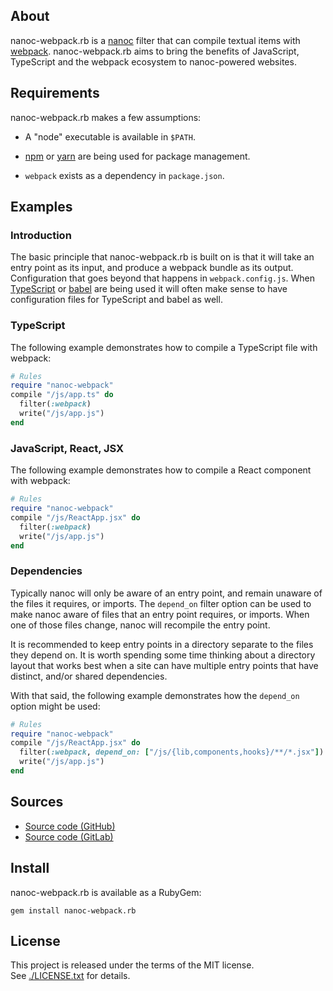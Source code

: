 ## About

nanoc-webpack.rb is a [nanoc](https://github.com/nanoc/nanoc#readme) filter
that can compile textual items with [webpack](https://webpack.js.org/).
nanoc-webpack.rb aims to bring the benefits of JavaScript, TypeScript and
the webpack ecosystem to nanoc-powered websites.

## Requirements

nanoc-webpack.rb makes a few assumptions:

* A "node" executable is available in `$PATH`.

* [npm](https://www.npmjs.com) or [yarn](https://yarnpkg.com/) are being used
  for package management.

* `webpack` exists as a dependency in `package.json`.

## Examples

### Introduction

The basic principle that nanoc-webpack.rb is built on is that it will take an
entry point as its input, and produce a webpack bundle as its output. Configuration
that goes beyond that happens in `webpack.config.js`. When [TypeScript](https://www.typescriptlang.org/) 
or [babel](https://babeljs.io/) are being used it will often make sense to have 
configuration files for TypeScript and babel as well.

### TypeScript

The following example demonstrates how to compile a TypeScript file with webpack:

``` ruby
# Rules
require "nanoc-webpack"
compile "/js/app.ts" do
  filter(:webpack)
  write("/js/app.js")
end
```

### JavaScript, React, JSX

The following example demonstrates how to compile a React component with webpack:

```ruby
# Rules
require "nanoc-webpack"
compile "/js/ReactApp.jsx" do
  filter(:webpack)
  write("/js/app.js")
end
```

### Dependencies

Typically nanoc will only be aware of an entry point, and remain unaware of the
files it requires, or imports. The `depend_on` filter option can be used to make
nanoc aware of files that an entry point requires, or imports. When one of those
files change, nanoc will recompile the entry point.

It is recommended to keep entry points in a directory separate to the files they depend
on. It is worth spending some time thinking about a directory layout that works best
when a site can have multiple entry points that have distinct, and/or shared dependencies.

With that said, the following example demonstrates how the `depend_on` option might be used:

```ruby
# Rules
require "nanoc-webpack"
compile "/js/ReactApp.jsx" do
  filter(:webpack, depend_on: ["/js/{lib,components,hooks}/**/*.jsx"])
  write("/js/app.js")
end
```

## Sources

* [Source code (GitHub)](https://github.com/0x1eef/nanoc-webpack.rb)
* [Source code (GitLab)](https://gitlab.com/0x1eef/nanoc-webpack.rb)

## Install

nanoc-webpack.rb is available as a RubyGem:

    gem install nanoc-webpack.rb

## License

This project is released under the terms of the MIT license. <br>
See [./LICENSE.txt](./LICENSE.txt) for details.
